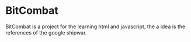 # BitCombat 

BitCombat is a project for the learning html and javascript, the a idea is the references of the google shipwar.
